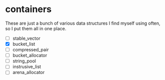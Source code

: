 # containers

These are just a bunch of various data structures I find myself using often, so I put them all in one place.

- [ ] stable_vector
- [X] bucket_list
- [ ] compressed_pair
- [ ] bucket_allocator
- [ ] string_pool
- [ ] instrusive_list
- [ ] arena_allocator